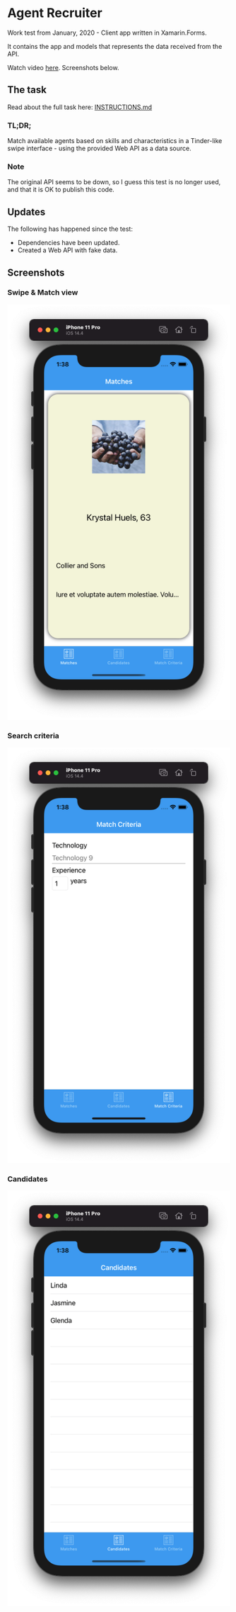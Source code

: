 # Agent Recruiter

Work test from January, 2020 - Client app written in Xamarin.Forms.

It contains the app and models that represents the data received from the API.

Watch video [here](https://youtu.be/PwTOJAMI2eM). Screenshots below.

## The task

Read about the full task here: [INSTRUCTIONS.md](INSTRUCTIONS.md)

### TL;DR;
Match available agents based on skills and characteristics in a Tinder-like swipe interface - using the provided Web API as a data source.

### Note 

The original API seems to be down, so I guess this test is no longer used, and that it is OK to publish this code.

## Updates

The following has happened since the test:

* Dependencies have been updated.
* Created a Web API with fake data.

## Screenshots

### Swipe & Match view

<img src="Screenshots/match.png" />

### Search criteria

<img src="Screenshots/criteria.png" />

### Candidates

<img src="Screenshots/candidates.png" />
